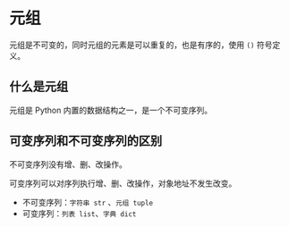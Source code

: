 # 元组

元组是不可变的，同时元组的元素是可以重复的，也是有序的，使用 `()` 符号定义。

## 什么是元组

元组是 Python 内置的数据结构之一，是一个不可变序列。

## 可变序列和不可变序列的区别

不可变序列没有增、删、改操作。

可变序列可以对序列执行增、删、改操作，对象地址不发生改变。

- 不可变序列：`字符串 str` 、`元组 tuple`
- 可变序列：`列表 list`、`字典 dict`
